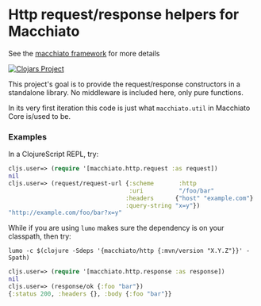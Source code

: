 # Http request/response helpers for Macchiato

See the [macchiato framework](https://github.com/macchiato-framework) for more details

[![Clojars Project](https://img.shields.io/clojars/v/macchiato/http.svg)](https://clojars.org/macchiato/http)

This project's goal is to provide the request/response constructors in a standalone library. No middleware is included here, only pure functions.

In its very first iteration this code is just what `macchiato.util` in Macchiato Core is/used to be.

### Examples

In a ClojureScript REPL, try:

```clojure
cljs.user=> (require '[macchiato.http.request :as request])
nil
cljs.user=> (request/request-url {:scheme       :http
                                  :uri          "/foo/bar"
                                 :headers      {"host" "example.com"}
                                 :query-string "x=y"})
"http://example.com/foo/bar?x=y"
```

While if you are using `lumo` makes sure the dependency is on your classpath, then try:

```shell
lumo -c $(clojure -Sdeps '{macchiato/http {:mvn/version "X.Y.Z"}}' -Spath)
```

```clojure
cljs.user=> (require '[macchiato.http.response :as response])
nil
cljs.user=> (response/ok {:foo "bar"})
{:status 200, :headers {}, :body {:foo "bar"}}
```
